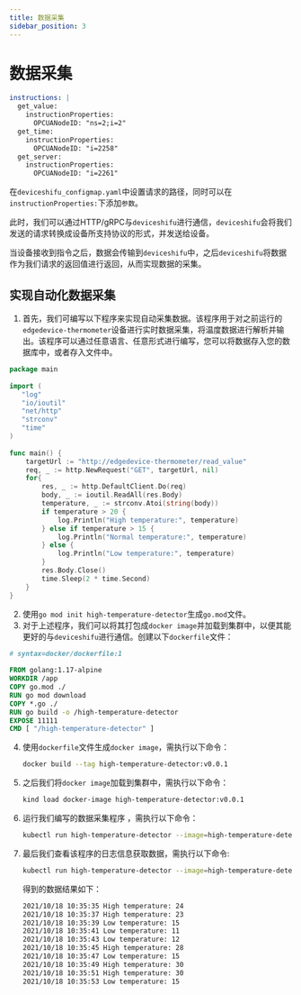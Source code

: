 ```yaml
---
title: 数据采集
sidebar_position: 3
---
```


# 数据采集

```yaml
instructions: |  
  get_value:  
    instructionProperties:  
      OPCUANodeID: "ns=2;i=2"  
  get_time:  
    instructionProperties:  
      OPCUANodeID: "i=2258"  
  get_server:  
    instructionProperties:  
      OPCUANodeID: "i=2261"
```
在`deviceshifu_configmap.yaml`中设置请求的路径，同时可以在`instructionProperties:`下添加`参数`。

此时，我们可以通过HTTP/gRPC与`deviceshifu`进行通信，`deviceshifu`会将我们发送的请求转换成设备所支持协议的形式，并发送给设备。

当设备接收到指令之后，数据会传输到`deviceshifu`中，之后`deviceshifu`将数据作为我们请求的返回值进行返回，从而实现数据的采集。

## 实现自动化数据采集
1. 首先，我们可编写以下程序来实现自动采集数据。该程序用于对之前运行的`edgedevice-thermometer`设备进行实时数据采集，将温度数据进行解析并输出。该程序可以通过任意语言、任意形式进行编写，您可以将数据存入您的数据库中，或者存入文件中。

```go
package main  
  
import (  
   "log"   
   "io/ioutil"   
   "net/http"   
   "strconv"   
   "time"
)  
  
func main() {  
	targetUrl := "http://edgedevice-thermometer/read_value"
	req, _ := http.NewRequest("GET", targetUrl, nil)
	for{
		res, _ := http.DefaultClient.Do(req)
		body, _ := ioutil.ReadAll(res.Body)
		temperature, _ := strconv.Atoi(string(body))     
		if temperature > 20 {
			log.Println("High temperature:", temperature)
		} else if temperature > 15 {
			log.Println("Normal temperature:", temperature)
		} else {
		    log.Println("Low temperature:", temperature)
		}
		res.Body.Close()
		time.Sleep(2 * time.Second)
	}
}
```
2. 使用`go mod init high-temperature-detector`生成`go.mod`文件。
3. 对于上述程序，我们可以将其打包成`docker image`并加载到集群中，以便其能更好的与`deviceshifu`进行通信。创建以下`dockerfile`文件：

```dockerfile
# syntax=docker/dockerfile:1  
  
FROM golang:1.17-alpine  
WORKDIR /app  
COPY go.mod ./  
RUN go mod download  
COPY *.go ./  
RUN go build -o /high-temperature-detector  
EXPOSE 11111  
CMD [ "/high-temperature-detector" ]
```
4. 使用`dockerfile`文件生成`docker image`，需执行以下命令：

   ```bash
   docker build --tag high-temperature-detector:v0.0.1
   ```

5. 之后我们将`docker image`加载到集群中，需执行以下命令：

   ```bash
   kind load docker-image high-temperature-detector:v0.0.1
   ```

6. 运行我们编写的数据采集程序 ，需执行以下命令：

   ```bash
   kubectl run high-temperature-detector --image=high-temperature-detector:v0.0.1
   ```

7. 最后我们查看该程序的日志信息获取数据，需执行以下命令:

   ```bash
   kubectl run high-temperature-detector --image=high-temperature-detector:v0.0.1
   ```

   得到的数据结果如下：

   ```bash
   2021/10/18 10:35:35 High temperature: 24  
   2021/10/18 10:35:37 High temperature: 23  
   2021/10/18 10:35:39 Low temperature: 15  
   2021/10/18 10:35:41 Low temperature: 11  
   2021/10/18 10:35:43 Low temperature: 12  
   2021/10/18 10:35:45 High temperature: 28  
   2021/10/18 10:35:47 Low temperature: 15  
   2021/10/18 10:35:49 High temperature: 30  
   2021/10/18 10:35:51 High temperature: 30  
   2021/10/18 10:35:53 Low temperature: 15
   ```